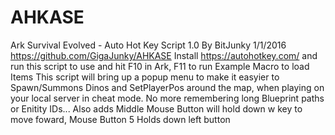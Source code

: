 # AHKASE
Ark Survival Evolved - Auto Hot Key Script 1.0
By BitJunky 1/1/2016
https://github.com/GigaJunky/AHKASE
Install https://autohotkey.com/ and run this script to use and hit F10 in Ark, F11 to run Example Macro to load Items
This script will bring up a popup menu to make it easyier to Spawn/Summons Dinos and SetPlayerPos around the map, when playing
on your local server in cheat mode.  No more remembering long Blueprint paths or Enitity IDs...
 Also adds Middle Mouse Button will hold down w key to move foward, Mouse Button 5 Holds down left button
 
